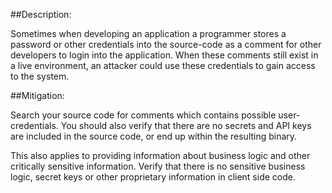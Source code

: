 ##Description:

Sometimes when developing an application a programmer stores a password or other
credentials into the source-code as a comment for other developers to
login into the application. When these comments still exist in a live environment,
an attacker could use these credentials to gain access to the system.

##Mitigation:

Search your source code for comments which contains possible user-credentials.
You should also verify that there are no secrets and API keys are included in the
source code, or end up within the resulting binary.

This also applies to providing information about business logic and other critically sensitive
information. Verify that there is no sensitive business logic, secret keys or other
proprietary information in client side code.
